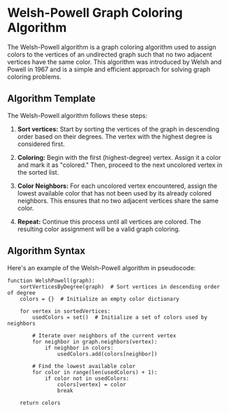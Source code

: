 # Welsh-Powell Graph Coloring Algorithm

The Welsh-Powell algorithm is a graph coloring algorithm used to assign colors to the vertices of an undirected graph such that no two adjacent vertices have the same color. This algorithm was introduced by Welsh and Powell in 1967 and is a simple and efficient approach for solving graph coloring problems.

## Algorithm Template

The Welsh-Powell algorithm follows these steps:

1. **Sort vertices:** Start by sorting the vertices of the graph in descending order based on their degrees. The vertex with the highest degree is considered first.

2. **Coloring:** Begin with the first (highest-degree) vertex. Assign it a color and mark it as "colored." Then, proceed to the next uncolored vertex in the sorted list.

3. **Color Neighbors:** For each uncolored vertex encountered, assign the lowest available color that has not been used by its already colored neighbors. This ensures that no two adjacent vertices share the same color.

4. **Repeat:** Continue this process until all vertices are colored. The resulting color assignment will be a valid graph coloring.

## Algorithm Syntax

Here's an example of the Welsh-Powell algorithm in pseudocode:

```plaintext
function WelshPowell(graph):
    sortVerticesByDegree(graph)  # Sort vertices in descending order of degree
    colors = {}  # Initialize an empty color dictionary
    
    for vertex in sortedVertices:
        usedColors = set()  # Initialize a set of colors used by neighbors
        
        # Iterate over neighbors of the current vertex
        for neighbor in graph.neighbors(vertex):
            if neighbor in colors:
                usedColors.add(colors[neighbor])
        
        # Find the lowest available color
        for color in range(len(usedColors) + 1):
            if color not in usedColors:
                colors[vertex] = color
                break
    
    return colors
